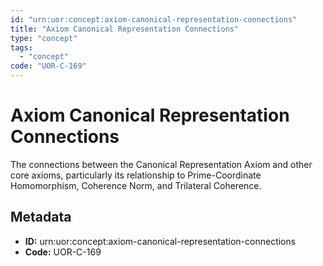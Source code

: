 ```yaml
---
id: "urn:uor:concept:axiom-canonical-representation-connections"
title: "Axiom Canonical Representation Connections"
type: "concept"
tags:
  - "concept"
code: "UOR-C-169"
---
```


# Axiom Canonical Representation Connections

The connections between the Canonical Representation Axiom and other core axioms, particularly its relationship to Prime-Coordinate Homomorphism, Coherence Norm, and Trilateral Coherence.

## Metadata

- **ID:** urn:uor:concept:axiom-canonical-representation-connections
- **Code:** UOR-C-169
